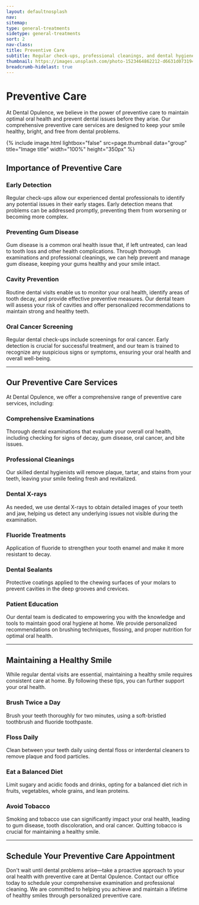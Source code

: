 ```yaml
---
layout: defaultnosplash
nav: 
sitemap: 
type: general-treatments
sidetype: general-treatments
sort: 2
nav-class: 
title: Preventive Care
subtitle: Regular check-ups, professional cleanings, and dental hygiene education to keep your smile healthy and prevent future problems.
thumbnail: https://images.unsplash.com/photo-1523464862212-d6631d073194?ixlib=rb-4.0.3&ixid=MnwxMjA3fDB8MHxwaG90by1wYWdlfHx8fGVufDB8fHx8&auto=format&fit=crop&w=2070&q=80
breadcrumb-hidelast: true
---
```


# Preventive Care

At Dental Opulence, we believe in the power of preventive care to maintain optimal oral health and prevent dental issues before they arise. Our comprehensive preventive care services are designed to keep your smile healthy, bright, and free from dental problems.

{% include image.html lightbox="false" src=page.thumbnail data="group" title="Image title" width="100%" height="350px" %}

## Importance of Preventive Care

### Early Detection
Regular check-ups allow our experienced dental professionals to identify any potential issues in their early stages. Early detection means that problems can be addressed promptly, preventing them from worsening or becoming more complex.

### Preventing Gum Disease
Gum disease is a common oral health issue that, if left untreated, can lead to tooth loss and other health complications. Through thorough examinations and professional cleanings, we can help prevent and manage gum disease, keeping your gums healthy and your smile intact.

### Cavity Prevention
Routine dental visits enable us to monitor your oral health, identify areas of tooth decay, and provide effective preventive measures. Our dental team will assess your risk of cavities and offer personalized recommendations to maintain strong and healthy teeth.

### Oral Cancer Screening
Regular dental check-ups include screenings for oral cancer. Early detection is crucial for successful treatment, and our team is trained to recognize any suspicious signs or symptoms, ensuring your oral health and overall well-being.

----

## Our Preventive Care Services

At Dental Opulence, we offer a comprehensive range of preventive care services, including:

### Comprehensive Examinations
Thorough dental examinations that evaluate your overall oral health, including checking for signs of decay, gum disease, oral cancer, and bite issues.

### Professional Cleanings
Our skilled dental hygienists will remove plaque, tartar, and stains from your teeth, leaving your smile feeling fresh and revitalized.

### Dental X-rays
As needed, we use dental X-rays to obtain detailed images of your teeth and jaw, helping us detect any underlying issues not visible during the examination.

### Fluoride Treatments
Application of fluoride to strengthen your tooth enamel and make it more resistant to decay.

### Dental Sealants
Protective coatings applied to the chewing surfaces of your molars to prevent cavities in the deep grooves and crevices.

### Patient Education
Our dental team is dedicated to empowering you with the knowledge and tools to maintain good oral hygiene at home. We provide personalized recommendations on brushing techniques, flossing, and proper nutrition for optimal oral health.

----

## Maintaining a Healthy Smile

While regular dental visits are essential, maintaining a healthy smile requires consistent care at home. By following these tips, you can further support your oral health.

### Brush Twice a Day
Brush your teeth thoroughly for two minutes, using a soft-bristled toothbrush and fluoride toothpaste.

### Floss Daily
Clean between your teeth daily using dental floss or interdental cleaners to remove plaque and food particles.

### Eat a Balanced Diet
Limit sugary and acidic foods and drinks, opting for a balanced diet rich in fruits, vegetables, whole grains, and lean proteins.

### Avoid Tobacco
Smoking and tobacco use can significantly impact your oral health, leading to gum disease, tooth discoloration, and oral cancer. Quitting tobacco is crucial for maintaining a healthy smile.

----

## Schedule Your Preventive Care Appointment

Don't wait until dental problems arise—take a proactive approach to your oral health with preventive care at Dental Opulence. Contact our office today to schedule your comprehensive examination and professional cleaning. We are committed to helping you achieve and maintain a lifetime of healthy smiles through personalized preventive care.


